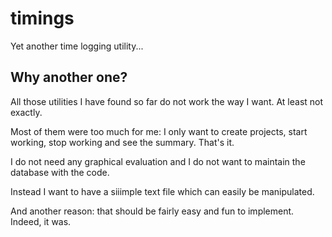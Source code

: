 # timings
Yet another time logging utility...

## Why another one?
All those utilities I have found so far do not work the way I want. At least not exactly. 

Most of them were too much for me: I only want to create projects, start working, stop working and see the summary. That's it.

I do not need any graphical evaluation and I do not want to maintain the database with the code.

Instead I want to have a siiimple text file which can easily be manipulated.

And another reason: that should be fairly easy and fun to implement. Indeed, it was.

